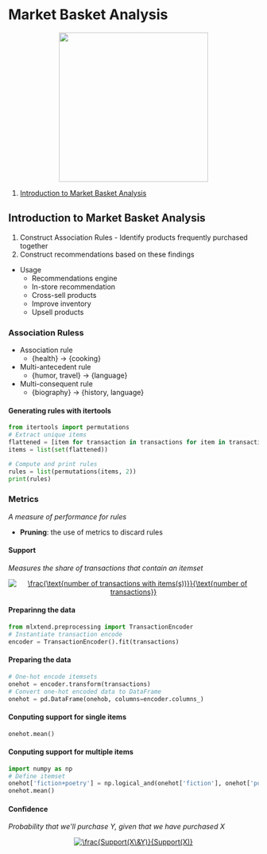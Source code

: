 # Market Basket Analysis

<p align="center">
  <img src="https://miro.medium.com/max/5760/1*DHfQvlMVBaJCHpYmj1kmCw.png" height="300px">
</p>

1. [Introduction to Market Basket Analysis](#introduction-to-market-basket-analysis)

## Introduction to Market Basket Analysis
1. Construct Association Rules - Identify products frequently purchased together
2. Construct recommendations based on these findings

- Usage
  - Recommendations engine
  - In-store recommendation
  - Cross-sell products
  - Improve inventory
  - Upsell products
  
### Association Ruless
- Association rule
  - {health} -> {cooking}
- Multi-antecedent rule
  - {humor, travel} -> {language}
- Multi-consequent rule
  - {biography} -> {history, language}

#### Generating rules with itertools
```python
from itertools import permutations
# Extract unique items
flattened = [item for transaction in transactions for item in transaction]
items = list(set(flattened))
```
```python
# Compute and print rules
rules = list(permutations(items, 2))
print(rules)
```

### Metrics
_A measure of performance for rules_

- **Pruning**: the use of metrics to discard rules

#### Support
_Measures the share of transactions that contain an itemset_

<p align="center">
  <a href="https://www.codecogs.com/eqnedit.php?latex=\inline&space;\frac{\text{number&space;of&space;transactions&space;with&space;items(s))}}{\text{number&space;of&space;transactions}}" target="_blank"><img src="https://latex.codecogs.com/svg.latex?\inline&space;\frac{\text{number&space;of&space;transactions&space;with&space;items(s))}}{\text{number&space;of&space;transactions}}" title="\frac{\text{number of transactions with items(s))}}{\text{number of transactions}}" /></a>
</p>

#### Preparinng the data
```python
from mlxtend.preprocessing import TransactionEncoder
# Instantiate transaction encode
encoder = TransactionEncoder().fit(transactions)
```
#### Preparing the data
```python
# One-hot encode itemsets
onehot = encoder.transform(transactions)
# Convert one-hot encoded data to DataFrame
onehot = pd.DataFrame(onehob, columns=encoder.columns_)
```
#### Conputing support for single items
```python
onehot.mean()
```
#### Conputing support for multiple items
```python
import numpy as np
# Define itemset
onehot['fiction+poetry'] = np.logical_and(onehot['fiction'], onehot['poetry'])
onehot.mean()
```
#### Confidence
_Probability that we'll purchase Y, given that we have purchased X_
<p align="center">
  <a href="https://www.codecogs.com/eqnedit.php?latex=\inline&space;\frac{Support(X\&Y)}{Support(X)}" target="_blank"><img src="https://latex.codecogs.com/svg.latex?\inline&space;\frac{Support(X\&Y)}{Support(X)}" title="\frac{Support(X\&Y)}{Support(X)}" /></a>
</p>



